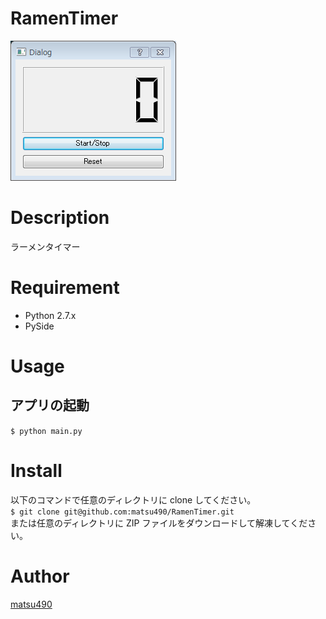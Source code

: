 RamenTimer
====

![demoimage](./demoimage.png)

# Description
ラーメンタイマー

# Requirement
- Python 2.7.x
- PySide

# Usage
## アプリの起動  
`$ python main.py`

# Install
以下のコマンドで任意のディレクトリに clone してください。  
`$ git clone git@github.com:matsu490/RamenTimer.git`  
または任意のディレクトリに ZIP ファイルをダウンロードして解凍してください。

# Author
[matsu490](https://github.com/matsu490)
